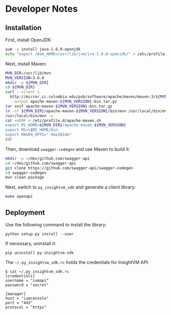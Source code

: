 # Developer Notes

## Installation

First, install OpenJDK:

```bash
yum -y install java-1.8.0-openjdk
echo "export JAVA_HOME=/usr/lib/jvm/jre-1.8.0-openjdk/" > /etc/profile.d/java_home.sh
```

Next, install Maven:

```bash
MVN_DIR=/usr/lib/mvn
MVN_VERSION=3.6.0
mkdir -p ${MVN_DIR}
cd ${MVN_DIR}
curl --silent \
  http://mirror.cc.columbia.edu/pub/software/apache/maven/maven-3/${MVN_VERSION}/binaries/apache-maven-${MVN_VERSION}-bin.tar.gz \
  --output apache-maven-${MVN_VERSION}-bin.tar.gz
tar xvzf apache-maven-${MVN_VERSION}-bin.tar.gz
ln -sf ${MVN_DIR}/apache-maven-${MVN_VERSION}/bin/mvn /usr/local/bin/mvn
/usr/local/bin/mvn -v
cat <<EOF > /etc/profile.d/apache-maven.sh
export M2_HOME=${MVN_DIR}/apache-maven-${MVN_VERSION}
export M2=\$M2_HOME/bin
export MAVEN_OPTS="-Xmx1024m"
EOF
```

Then, download `swagger-codegen` and use Maven to build it:

```bash
mkdir -p ~/dev/github.com/swagger-api
cd ~/dev/github.com/swagger-api
git clone https://github.com/swagger-api/swagger-codegen
cd swagger-codegen
mvn clean package
```

Next, switch to `py_insightvm_sdk` and generate a client library:

```bash
make openapi
```

## Deployment

Use the following command to install the library:

```
python setup.py install --user
```

If necessary, uninstall it:

```
pip uninstall py-insightvm-sdk
```

The `~/.py_insightvm_sdk.rc` holds the credentials for InsightVM API:

```
$ cat ~/.py_insightvm_sdk.rc
[credentials]
username = "ivmapi"
password = "secret"

[manager]
host = "ivmconsole"
port = "443"
protocol = "https"
```
